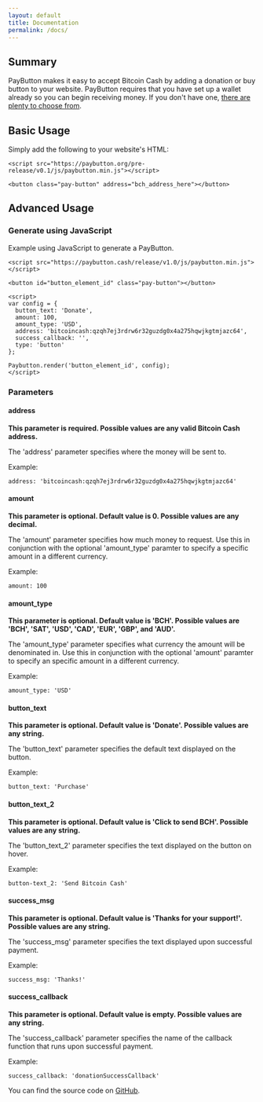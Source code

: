 ```yaml
---
layout: default
title: Documentation
permalink: /docs/
---
```


## Summary

PayButton makes it easy to accept Bitcoin Cash by adding a donation or buy button to your website. PayButton requires that you have set up a wallet already so you can begin receiving money. If you don't have one, [there are plenty to choose from](https://www.bitcoincash.org/wallets.html). 

## Basic Usage

Simply add the following to your website's HTML:

```
<script src="https://paybutton.org/pre-release/v0.1/js/paybutton.min.js"></script>

<button class="pay-button" address="bch_address_here"></button>
```

## Advanced Usage

### Generate using JavaScript

Example using JavaScript to generate a PayButton.

```
<script src="https://paybutton.cash/release/v1.0/js/paybutton.min.js"></script>

<button id="button_element_id" class="pay-button"></button>

<script>
var config = {
  button_text: 'Donate',
  amount: 100,
  amount_type: 'USD',
  address: 'bitcoincash:qzqh7ej3rdrw6r32guzdg0x4a275hqwjkgtmjazc64',
  success_callback: '',
  type: 'button'
};

Paybutton.render('button_element_id', config);
</script>
```

### Parameters

#### address

**This parameter is required. Possible values are any valid Bitcoin Cash address.**

The 'address' parameter specifies where the money will be sent to.

Example:

```address: 'bitcoincash:qzqh7ej3rdrw6r32guzdg0x4a275hqwjkgtmjazc64'```

#### amount

**This parameter is optional. Default value is 0. Possible values are any decimal.**

The 'amount' parameter specifies how much money to request. Use this in conjunction with the optional 'amount_type' paramter to specify a specific amount in a different currency.

Example:

```amount: 100```

#### amount_type

**This parameter is optional. Default value is 'BCH'. Possible values are 'BCH', 'SAT', 'USD', 'CAD', 'EUR', 'GBP', and 'AUD'.**

The 'amount_type' parameter specifies what currency the amount will be denominated in. Use this in conjunction with the optional 'amount' paramter to specify an specific amount in a different currency.

Example:

```amount_type: 'USD'```

#### button_text

**This parameter is optional. Default value is 'Donate'. Possible values are any string.**

The 'button_text' parameter specifies the default text displayed on the button.

Example:

```button_text: 'Purchase'```

#### button_text_2

**This parameter is optional. Default value is 'Click to send BCH'. Possible values are any string.**

The 'button_text_2' parameter specifies the text displayed on the button on hover.

Example:

```button-text_2: 'Send Bitcoin Cash'```

#### success_msg

**This parameter is optional. Default value is 'Thanks for your support!'. Possible values are any string.**

The 'success_msg' parameter specifies the text displayed upon successful payment.

Example:

```success_msg: 'Thanks!'```

#### success_callback

**This parameter is optional. Default value is empty. Possible values are any string.**

The 'success_callback' parameter specifies the name of the callback function that runs upon successful payment.

Example:

```success_callback: 'donationSuccessCallback'```

You can find the source code on [GitHub](http://github.com/PayButton/paybutton).
